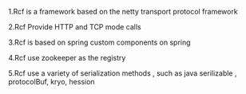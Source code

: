 1.Rcf is a framework based on the netty transport protocol framework

2.Rcf  Provide HTTP and TCP mode calls

3.Rcf is based on spring custom components on spring

4.Rcf use zookeeper as the registry

5.Rcf use a variety of serialization methods , such as java serilizable , protocolBuf, kryo, hession


